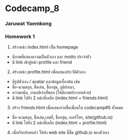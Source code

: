 # Codecamp_8

### Jaruwat Yaemkong
### Homework 1
1. สร้างหน้า index.html เป็น homepage 
* มีภาพที่แสดงความเป็นตัวเอง และ motto ประจำตัว
* มี link เข้าสู่หน้า profile และ friend 
2. สร้างหน้า profile.html เพื่อแสดงประวัติตัวเอง 
* มีรูปตัวเอง / avatar และข้อมูลเบื้องต้น เช่น
* ชื่อ-นามสกุล,​ ชื่อเล่น, ชื่อกลุ่ม,​ ภูมิลำเนา, 
* ความถนัด, งานอดิเรกที่ชอบ (ให้มีภาพประกอบด้วย)
* มี link ไปยัง 2 หน้าที่เหลือ (index.html + friends.html)
3. สร้าง friends.html เพื่อแสดงรายชื่อเพื่อนใน codecamp#5 ทั้งหมด
* ชื่อ-นามสกุล,​ ชื่อเล่น,เลขที่, ชื่อกลุ่ม,​ เบอร์โทร, site(github.io) 
* มี link ไปยัง 2 หน้าที่เหลือ (index.html + profile.html)
4. เมื่อเรียบร้อยแล้ว ให้ส่ง web site นี้ขึ้น github.io ของตัวเอง